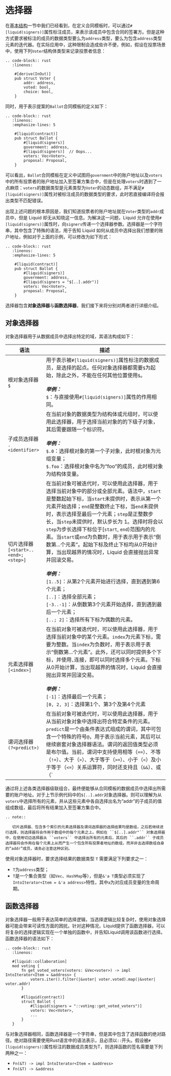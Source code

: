 # 选择器

在[基本结构](./basic.md)一节中我们已经看到，在定义合同模板时，可以通过`#[liquid(signers)]`属性标注成员，来表示该成员中包含合同的签署方。但是这种方式要求被标注的成员的数据类型要么为`address`类型，要么为包含`address`类型元素的迭代器。在实际应用中，这种限制会造成些许不便，例如，假设在投票场景中，使用下列`Voter`结构体类型来记录投票者信息：

```eval_rst
.. code-block:: rust
   :linenos:

    #[derive(InOut)]
    pub struct Voter {
        addr: address,
        voted: bool,
        choice: bool,
    }
```

同时，用于表示提案的`Ballot`合同模板的定义如下：

<div class="wrong-example">

```eval_rst
.. code-block:: rust
   :linenos:
   :emphasize-lines: 5

    #[liquid(contract)]
    pub struct Ballot {
        #[liquid(signers)]
        government: address,
        #[liquid(signers)]  // Oops...
        voters: Vec<Voter>,
        proposal: Proposal,
    }
```

</div>

可以看出，`Ballot`合同模板在定义中试图将`government`中的账户地址以及`voters`中的所有投票者的账户地址加入至签署方集合中，但是在处理`voters`时遇到了一点麻烦：`voters`的数据类型是元素类型为`Voter`的动态数组，并不满足`#[liquid(signers)]`属性对被标注成员的数据类型的要求，此时若直接编译将会报出类型不匹配错误。

出现上述问题的根本原因是，我们知道投票者的账户地址就在`Voter`类型的`addr`成员中，但是 Liquid 却无从知晓这一信息。为解决这一问题，Liquid 允许在使用`#[liquid(signers)]`属性时，向`signers`传递一个选择器参数。选择器是一个字符串，其中包含了特殊的语法，用于告知 Liquid 如何从成员中选择出我们想要的账户地址，例如对于上面的示例，可以修改为如下形式：

```eval_rst
.. code-block:: rust
   :linenos:
   :emphasize-lines: 5

    #[liquid(contract)]
    pub struct Ballot {
        #[liquid(signers)]
        government: address,
        #[liquid(signers = "$[..].addr")]
        voters: Vec<Voter>,
        proposal: Proposal,
    }
```

选择器包含**对象选择器**与**函数选择器**，我们接下来将分别对两者进行详细介绍。

## 对象选择器

对象选择器用于从数据成员中选择出特定的域，其语法构成如下：

| 语法 | 描述 |
| -- | -- | 
| 根对象选择器<br/>`$` | 用于表示被`#[liquid(signers)]`属性标注的数据成员，是选择的起点。任何对象选择器都需要`$`为起始，除此之外，不能在任何其他位置使用`$`。<br/><br/>**_举例：_**<br/>`$`：与直接使用`#[liquid(signers)]`属性的作用相同。 |
| 子成员选择器<br/>`.<identifier>` | 在当前对象的数据类型为结构体或元组时，可以使用此选择器，用于选择当前对象的的下级子对象，其后需要跟随一个标识符。<br/><br/>**_举例：_**<br/>`$.0`：选择根对象的第一个子对象，此时根对象为元组变量；<br/>`$.foo`：选择根对象中名为“foo”的成员，此时根对象为结构体变量。 |
| 切片选择器<br/>`[<start>..<end>;<step>]` | 在当前对象可被迭代时，可以使用此选择器，用于选择当前对象中的部分或全部元素。语法中，`start`是整数起始下标，当`start`未提供时，表示从第一个元素开始选择；`end`是整数终止下标，当`end`未提供时，表示选择至最后一个元素；`step`是正整数步长，当`step`未提供时，默认步长为 1。选择时将会以`step`为步长选择下标位于[`start`, `end`)范围内的元素。当`start`或`end`为负数时，用于表示用于表示“倒数第...个元素”。起始下标及终止下标均从0开始计算，当出现越界的情况时，Liquid 会直接抛出异常并回滚交易。<br/><br/>**_举例：_**<br/>`[1..5]`：从第2个元素开始进行选择，直到遇到第6个元素；<br/>`[..]`：选择全部元素；<br/>`[-3..-1]`：从倒数第3个元素开始选择，直到遇到最后一个元素；<br/>`[..; 2]`：选择所有下标为偶数的元素。 |
| 元素选择器<br/>`[<index>]` | 在当前对象可被迭代时，可以使用此选择器，用于选择当前对象中的某个元素。`index`为元素下标，需要为整数。当`index`为负数时，用于表示用于表示“倒数第...个元素”。此外，还可以同时提供多个下标，并使用`,`连接，即可以同时选择多个元素。下标从0开始计算，当出现越界的情况时，Liquid 会直接抛出异常并回滚交易。<br/><br/>**_举例：_**<br/>`[-1]`：选择最后一个元素；<br/>`[0, 2, 3]`：选择第1个、第3个及第4个元素 |
| 谓词选择器<br/>`(?<predict>)` | 在当前对象可被迭代时，可以使用此选择器，用于从当前对象对象中选择出符合特定条件的元素。`predict`是一个由条件表达式组成的谓词，其中可包含一个特殊的符号`@`，用于表示当前元素，其后可以继续嵌套对象选择器语法。谓词的返回值类型必须是布尔值。当前，谓词中支持使用相等（`==`）、不等（`!=`）、大于（`>`）、大于等于（`>=`）、小于（`<`）及小于等于（`<=`）关系运算符，同时还支持且（`&&`）、或（`||`）及非（`!`）逻辑运算符，并支持使用`true`和`false`这两种布尔值常量及整数。各种运算符的优先级与 Rust 语言中对应的运算符优先级一致，并可以通过使用括号（`()`）改变谓词中表达式的优先级。<br/><br/>***举例：***<br/>`(?@.count >= 3)`：从当前对象的各个元素中，选出子对象“count”的值大于等于3的元素；<br/>`(?false != (1 > 2 || (!false && @.0 < 2)))`：无实际意义，但是可以用来展示通过各种运算符的组合，谓词选择器可以用于表示复杂的逻辑。 |

通过将上述各类选择器级联组合，最终便能够从合同模板的数据成员中选择出所需要的账户地址。对于上节示例代码中的`$[..].addr`对象选择器。则可以理解为从`voters`中选择所有的元素，并从这些元素中各自选择出名为“addr”的子成员的值组成数组，最后将所有结果加入至签署方集合中。

```eval_rst
.. note::

   切片选择器、包含多个索引的元素选择器及谓词选择器的选择结果均是数组，之后若继续进行选择，则选择器将会作用于数组中的每个元素之上。例如在 ``$[..].addr"`` 对象选择器中，在使用切边选择器从 ``voters`` 中选择出所有的元素后，其后的 ``.addr`` 子成员选择器将会作用在每个元素上从而产生一个包含所有投票者地址的数组，而并非去选择数组自身的“addr”成员，请务必注意这种区别。
```

使用对象选择器时，要求选择结果的数据类型 `T` 需要满足下列要求之一：

- `T`为`address`类型；
- `T`是一个集合类型（如`Vec`、`HashMap`等），但是`&'a T`类型必须实现了`IntoIterator<Item = &'a address>`特性，其中`a`为对应成员变量的生命周期。

## 函数选择器

对象选择器一般用于表达简单的选择逻辑，当选择逻辑比较复杂时，使用对象选择器可能会带来可读性方面的困扰。针对这种情况，Liquid提供了函数选择器，可以将复杂的选择逻辑实现在一个单独的函数中，并告知Liquid调用该函数进行选择。函数选择器的语法如下：

```eval_rst
.. code-block:: rust
   :linenos:

   #[liquid::collaboration]
   mod voting {
       fn get_voted_voters(voters: &Vec<voter>) -> impl IntoIterator<Item = &address> {
           voters.iter().filter(|&voter| voter.voted).map(|&voter| voter.addr)
       }

       #[liquid(contract)]
       struct Ballot {
           #[liquid(signers = "::voting::get_voted_voters")]
           voters: Vec<Voter>,
           ...
       }
   }
```

与对象选择器相同，函数选择器是一个字符串，但是其中包含了选择函数的绝对路径。绝对路径需要使用Rust语言中的语法表示，且必须以`::`开头。假设被`#[liquid(signers)]`属性标注的数据成员类型为T，则选择函数的签名需要是下列两种之一：

- `Fn(&T) -> impl IntoIterator<Item = &address>`
- `Fn(&T) -> &address`
